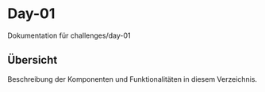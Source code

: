# Day-01

Dokumentation für challenges/day-01

## Übersicht

Beschreibung der Komponenten und Funktionalitäten in diesem Verzeichnis.
